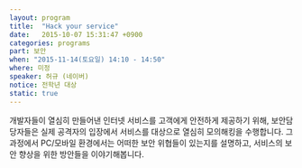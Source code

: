 ```yaml
---
layout: program
title:  "Hack your service"
date:   2015-10-07 15:31:47 +0900
categories: programs
part: 보안
when: "2015-11-14(토요일) 14:10 - 14:50"
where: 미정
speaker: 허규 (네이버)
notice: 전학년 대상
static: true
---
```

개발자들이 열심히 만들어낸 인터넷 서비스를 고객에게 안전하게 제공하기 위해,
보안담당자들은 실제 공격자의 입장에서 서비스를 대상으로 열심히 모의해킹을 수행합니다.
그 과정에서 PC/모바일 환경에서는 어떠한 보안 위협들이 있는지를 설명하고,
서비스의 보안 향상을 위한 방안들을 이야기해봅니다.
